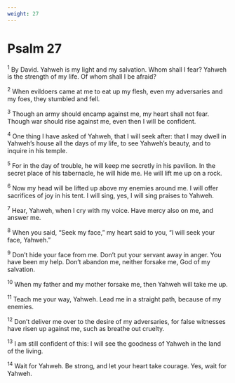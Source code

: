 ```yaml
---
weight: 27
---
```


# Psalm 27

<sup>1</sup> By David. Yahweh is my light and my salvation. Whom shall I fear? Yahweh is the strength of my life. Of whom shall I be afraid? 

<sup>2</sup> When evildoers came at me to eat up my flesh, even my adversaries and my foes, they stumbled and fell. 

<sup>3</sup> Though an army should encamp against me, my heart shall not fear. Though war should rise against me, even then I will be confident. 

<sup>4</sup> One thing I have asked of Yahweh, that I will seek after: that I may dwell in Yahweh’s house all the days of my life, to see Yahweh’s beauty, and to inquire in his temple. 

<sup>5</sup> For in the day of trouble, he will keep me secretly in his pavilion. In the secret place of his tabernacle, he will hide me. He will lift me up on a rock. 

<sup>6</sup> Now my head will be lifted up above my enemies around me. I will offer sacrifices of joy in his tent. I will sing, yes, I will sing praises to Yahweh. 

<sup>7</sup> Hear, Yahweh, when I cry with my voice. Have mercy also on me, and answer me. 

<sup>8</sup> When you said, “Seek my face,” my heart said to you, “I will seek your face, Yahweh.” 

<sup>9</sup> Don’t hide your face from me. Don’t put your servant away in anger. You have been my help. Don’t abandon me, neither forsake me, God of my salvation. 

<sup>10</sup> When my father and my mother forsake me, then Yahweh will take me up. 

<sup>11</sup> Teach me your way, Yahweh. Lead me in a straight path, because of my enemies. 

<sup>12</sup> Don’t deliver me over to the desire of my adversaries, for false witnesses have risen up against me, such as breathe out cruelty. 

<sup>13</sup> I am still confident of this: I will see the goodness of Yahweh in the land of the living. 

<sup>14</sup> Wait for Yahweh. Be strong, and let your heart take courage. Yes, wait for Yahweh. 


